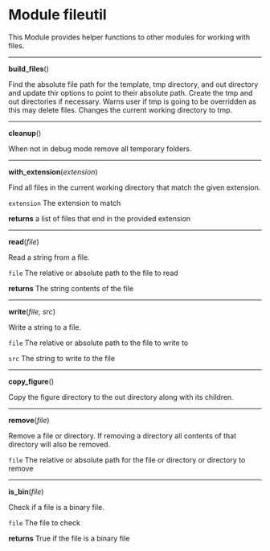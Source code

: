 
# Module fileutil

This Module provides helper functions to other modules for working with files.

***
**build_files**()

Find the absolute file path for the template, tmp directory, and out directory and update thir options to point to
their absolute path. Create the tmp and out directories if necessary. Warns user if tmp is going to be overridden
as this may delete files. Changes the current working directory to tmp.

***
**cleanup**()

When not in debug mode remove all temporary folders.

***
**with_extension**(*extension*)


Find all files in the current working directory that match the given extension.



`extension`  The extension to match



**returns**  a list of files that end in the provided extension

***
**read**(*file*)


Read a string from a file.



`file`  The relative or absolute path to the file to read


**returns**  The string contents of the file

***
**write**(*file, src*)


Write a string to a file.



`file`  The relative or absolute path to the file to write to


`src`  The string to write to the file

***
**copy_figure**()

Copy the figure directory to the out directory along with its children.

***
**remove**(*file*)


Remove a file or directory. If removing a directory all contents of that directory will also be removed.



`file`  The relative or absolute path for the file or directory or directory to remove

***
**is_bin**(*file*)


Check if a file is a binary file.



`file`  The file to check


**returns**  True if the file is a binary file
